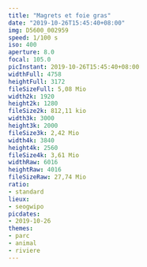 ```yaml
---
title: "Magrets et foie gras"
date: "2019-10-26T15:45:40+08:00"
img: D5600_002959
speed: 1/100 s
iso: 400
aperture: 8.0
focal: 105.0
picInstant: 2019-10-26T15:45:40+08:00
widthFull: 4758
heightFull: 3172
fileSizeFull: 5,08 Mio
width2k: 1920
height2k: 1280
fileSize2k: 812,11 kio
width3k: 3000
height3k: 2000
fileSize3k: 2,42 Mio
width4k: 3840
height4k: 2560
fileSize4k: 3,61 Mio
widthRaw: 6016
heightRaw: 4016
fileSizeRaw: 27,74 Mio
ratio:
- standard
lieux:
- seogwipo
picdates:
- 2019-10-26
themes:
- parc
- animal
- riviere
---
```


